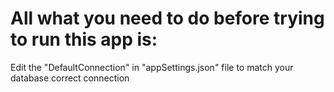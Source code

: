 # All what you need to do before trying to run this app is:
 
  Edit the "DefaultConnection" in "appSettings.json" file to match your database correct connection

